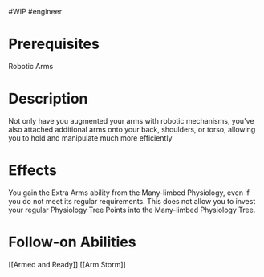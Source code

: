 #WIP #engineer 

# Prerequisites

Robotic Arms

# Description

Not only have you augmented your arms with robotic mechanisms, you've also attached additional arms onto your back, shoulders, or torso, allowing you to hold and manipulate much more efficiently

# Effects

You gain the Extra Arms ability from the Many-limbed Physiology, even if you do not meet its regular requirements. This does not allow you to invest your regular Physiology Tree Points into the Many-limbed Physiology Tree.

# Follow-on Abilities

[[Armed and Ready]]
[[Arm Storm]]